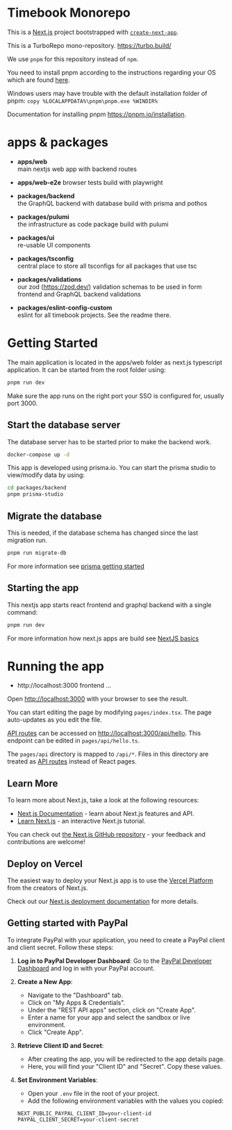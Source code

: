 # Timebook Monorepo

This is a [Next.js](https://nextjs.org/) project bootstrapped with [`create-next-app`](https://github.com/vercel/next.js/tree/canary/packages/create-next-app).

This is a TurboRepo mono-repository. https://turbo.build/

We use `pnpm` for this repository instead of `npm`.

You need to install pnpm according to the instructions regarding your OS which are found [here](https://pnpm.io/installation).

Windows users may have trouble with the default installation folder of pnpm:
`copy %LOCALAPPDATA%\pnpm\pnpm.exe %WINDIR%`

Documentation for installing pnpm https://pnpm.io/installation.

# apps & packages

- **apps/web**  
  main nextjs web app with backend routes

- **apps/web-e2e**
  browser tests build with playwright

- **packages/backend**  
  the GraphQL backend with database build with prisma and pothos

- **packages/pulumi**  
  the infrastructure as code package build with pulumi

- **packages/ui**  
  re-usable UI components

- **packages/tsconfig**  
  central place to store all tsconfigs for all packages that use tsc

- **packages/validations**  
  our zod (https://zod.dev/) validation schemas to be used in form frontend and GraphQL backend validations

- **packages/eslint-config-custom**  
  eslint for all timebook projects. See the readme there.

# Getting Started

The main application is located in the apps/web folder as next.js typescript application. It can be started from the root folder using:

```bash
pnpm run dev
```

Make sure the app runs on the right port your SSO is configured for, usually port 3000.

## Start the database server

The database server has to be started prior to make the backend work.

```bash
docker-compose up -d
```

This app is developed using prisma.io. You can start the prisma studio to view/modify data by using:

```bash
cd packages/backend
pnpm prisma-studio
```

## Migrate the database

This is needed, if the database schema has changed since the last migration run.

```bash
pnpm run migrate-db
```

For more information see [prisma getting started](https://www.prisma.io/docs/concepts/components/prisma-migrate)

## Starting the app

This nextjs app starts react frontend and graphql backend with a single command:

```bash
pnpm run dev
```

For more information how next.js apps are build see [NextJS basics](https://nextjs.org/learn/basics/navigate-between-pages)

# Running the app

- http://localhost:3000 frontend
  ...

Open [http://localhost:3000](http://localhost:3000) with your browser to see the result.

You can start editing the page by modifying `pages/index.tsx`. The page auto-updates as you edit the file.

[API routes](https://nextjs.org/docs/api-routes/introduction) can be accessed on [http://localhost:3000/api/hello](http://localhost:3000/api/hello). This endpoint can be edited in `pages/api/hello.ts`.

The `pages/api` directory is mapped to `/api/*`. Files in this directory are treated as [API routes](https://nextjs.org/docs/api-routes/introduction) instead of React pages.

## Learn More

To learn more about Next.js, take a look at the following resources:

- [Next.js Documentation](https://nextjs.org/docs) - learn about Next.js features and API.
- [Learn Next.js](https://nextjs.org/learn) - an interactive Next.js tutorial.

You can check out [the Next.js GitHub repository](https://github.com/vercel/next.js/) - your feedback and contributions are welcome!

## Deploy on Vercel

The easiest way to deploy your Next.js app is to use the [Vercel Platform](https://vercel.com/new?utm_medium=default-template&filter=next.js&utm_source=create-next-app&utm_campaign=create-next-app-readme) from the creators of Next.js.

Check out our [Next.js deployment documentation](https://nextjs.org/docs/deployment) for more details.

## Getting started with PayPal

To integrate PayPal with your application, you need to create a PayPal client and client secret. Follow these steps:

1. **Log in to PayPal Developer Dashboard**:
   Go to the [PayPal Developer Dashboard](https://developer.paypal.com/) and log in with your PayPal account.

2. **Create a New App**:

   - Navigate to the "Dashboard" tab.
   - Click on "My Apps & Credentials".
   - Under the "REST API apps" section, click on "Create App".
   - Enter a name for your app and select the sandbox or live environment.
   - Click "Create App".

3. **Retrieve Client ID and Secret**:

   - After creating the app, you will be redirected to the app details page.
   - Here, you will find your "Client ID" and "Secret". Copy these values.

4. **Set Environment Variables**:

   - Open your `.env` file in the root of your project.
   - Add the following environment variables with the values you copied:

   ```env
   NEXT_PUBLIC_PAYPAL_CLIENT_ID=your-client-id
   PAYPAL_CLIENT_SECRET=your-client-secret
   ```
